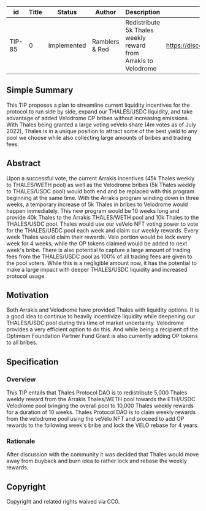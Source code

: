 | id | Title | Status | Author | Description | Discussions to | Created |
| ----------- | ----------- | ----------- | ----------- | ----------- | ----------- | ----------- |
| TIP-85 | 0 | Implemented | Ramblers & Red | Redistribute 5k Thales weekly reward from Arrakis to Velodrome | https://discord.com/channels/906484044915687464/1016487086339137686 | 2022-09-06

## Simple Summary

 This TIP proposes a plan to streamline current liquidity incentives for the protocol to run side by side, expand our THALES/USDC liquidity, and take advantage of added Velodrome OP bribes without increasing emissions. With Thales being granted a large voting veVelo share (4m votes as of July 2022), Thales is in a unique position to attract some of the best yield to any pool we choose while also collecting large amounts of bribes and trading fees.

 ## Abstract

Upon a successful vote, the current Arrakis incentives (45k Thales weekly to THALES/WETH pool) as well as the Velodrome bribes (5k Thales weekly to THALES/USDC pool) would both end and be replaced with this program beginning at the same time. With the Arrakis program winding down in three weeks, a temporary increase of 5k Thales in bribes to Velodrome would happen immediately. 
This new program would be 10 weeks long and provide 40k Thales to the Arrakis THALES/WETH pool and 10k Thales to the THALES/USDC pool. Thales would use our veVelo NFT voting power to vote for the THALES/USDC pool each week and claim our weekly rewards. Every week Thales would claim their rewards. Velo portion would be lock every week for 4 weeks, while the OP tokens claimed would be added to next week's bribe.
There is also potential to capture a large amount of trading fees from the THALES/USDC pool as 100% of all trading fees are given to the pool voters. While this is a negligible amount now, it has the potential to make a large impact with deeper THALES/USDC liquidity and increased protocol usage.

## Motivation

Both Arrakis and Velodrome have provided Thales with liquidity options. It is a good idea to continue to heavily incentivize liquidity while deepening our THALES/USDC pool during this time of market uncertainty. Velodrome provides a very efficient option to do this. And while being a recipient of the Optimism Foundation Partner Fund Grant is also currently adding OP tokens to all bribes.

## Specification
### Overview

This TIP entails that Thales Protocol DAO is to redistribute 5,000 Thales weekly reward from the Arrakis Thales/WETH pool towards the ETH/USDC Velodrome pool bringing the overall pool to 10,000 Thales weekly rewards for a duration of 10 weeks.
Thales Protocol DAO is to claim weekly rewards from the velodrome pool using the veVelo NFT and proceed to add OP rewards to the following week's bribe and lock the VELO rebase for 4 years.

### Rationale

After discussion with the community it was decided that Thales would move away from buyback and burn idea to rather lock and rebase the weekly rewards.

## Copyright

Copyright and related rights waived via CC0.
